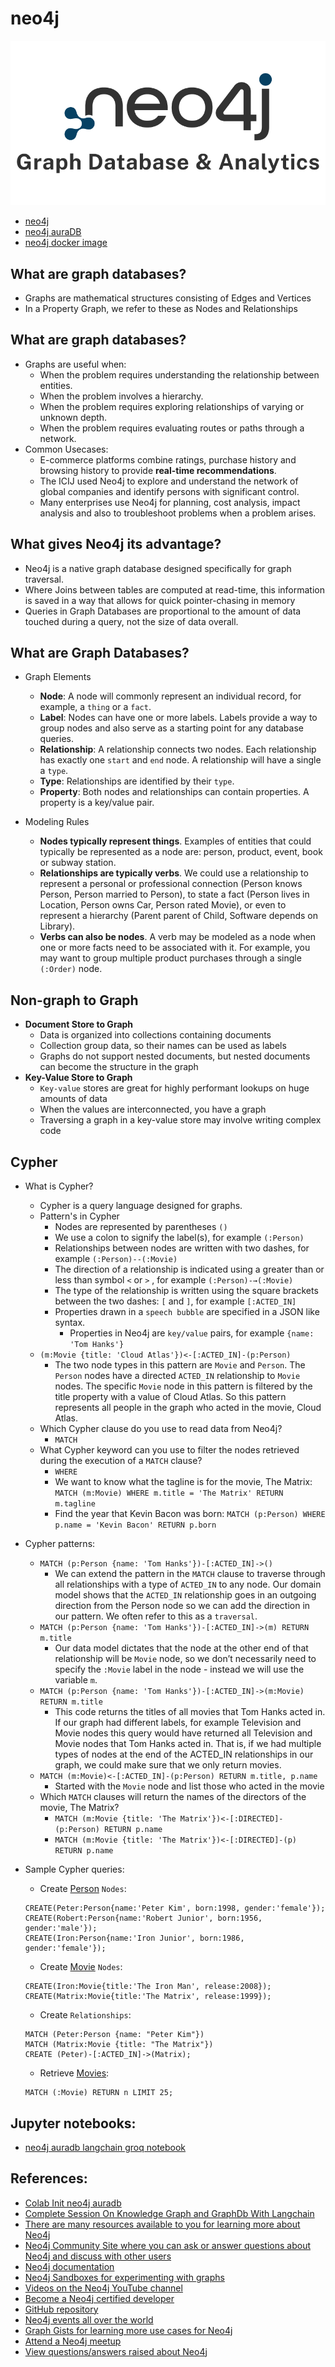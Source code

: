 # neo4j

![neo4j](../../docs/img/neo4j.png)

- [neo4j](https://neo4j.com)
- [neo4j auraDB](https://neo4j.com/cloud/platform/aura-graph-database/)
- [neo4j docker image](https://hub.docker.com/_/neo4j)

## What are graph databases?

- Graphs are mathematical structures consisting of Edges and Vertices
- In a Property Graph, we refer to these as Nodes and Relationships

## What are graph databases?

- Graphs are useful when:
    - When the problem requires understanding the relationship between entities.
    - When the problem involves a hierarchy.
    - When the problem requires exploring relationships of varying or unknown depth.
    - When the problem requires evaluating routes or paths through a network.
- Common Usecases:
    - E-commerce platforms combine ratings, purchase history and browsing history to provide **real-time recommendations**.
    - The ICIJ used Neo4j to explore and understand the network of global companies and identify persons with significant control.
    - Many enterprises use Neo4j for planning, cost analysis, impact analysis and also to troubleshoot problems when a problem arises.

## What gives Neo4j its advantage?

- Neo4j is a native graph database designed specifically for graph traversal.
- Where Joins between tables are computed at read-time, this information is saved in a way that allows for quick pointer-chasing in memory
- Queries in Graph Databases are proportional to the amount of data touched during a query, not the size of data overall.

## What are Graph Databases?

- Graph Elements
    - **Node**: A node will commonly represent an individual record, for example, a `thing` or a `fact`.
    - **Label**: Nodes can have one or more labels. Labels provide a way to group nodes and also serve as a starting point for any database queries.
    - **Relationship**: A relationship connects two nodes. Each relationship has exactly one `start` and `end` node. A relationship will have a single a `type`.
    - **Type**: Relationships are identified by their `type`.
    - **Property**: Both nodes and relationships can contain properties. A property is a key/value pair.

- Modeling Rules
    - **Nodes typically represent things**. Examples of entities that could typically be represented as a node are: person, product, event, book or subway station.
    - **Relationships are typically verbs**. We could use a relationship to represent a personal or professional connection (Person knows Person, Person married to Person), to state a fact (Person lives in Location, Person owns Car, Person rated Movie), or even to represent a hierarchy (Parent parent of Child, Software depends on Library).
    - **Verbs can also be nodes**. A verb may be modeled as a node when one or more facts need to be associated with it. For example, you may want to group multiple product purchases through a single `(:Order)` node.

## Non-graph to Graph

- **Document Store to Graph**
    - Data is organized into collections containing documents
    - Collection group data, so their names can be used as labels
    - Graphs do not support nested documents, but nested documents can become the structure in the graph
- **Key-Value Store to Graph**
    - `Key-value` stores are great for highly performant lookups on huge amounts of data
    - When the values are interconnected, you have a graph
    - Traversing a graph in a key-value store may involve writing complex code

## Cypher

- What is Cypher?

    * Cypher is a query language designed for graphs.
    * Pattern's in Cypher
        * Nodes are represented by parentheses `()`
        * We use a colon to signify the label(s), for example `(:Person)`
        * Relationships between nodes are written with two dashes, for example `(:Person)--(:Movie)`
        * The direction of a relationship is indicated using a greater than or less than symbol `<` or `>` , for example `(:Person)-→(:Movie)`
        * The type of the relationship is written using the square brackets between the two dashes: `[` and `]`, for example `[:ACTED_IN]`
        * Properties drawn in a `speech bubble` are specified in a JSON like syntax.
            * Properties in Neo4j are `key/value` pairs, for example `{name: 'Tom Hanks'}`
    * `(m:Movie {title: 'Cloud Atlas'})<-[:ACTED_IN]-(p:Person)`
        * The two node types in this pattern are `Movie` and `Person`. The `Person` nodes have a directed `ACTED_IN` relationship to `Movie` nodes. The specific `Movie` node in this pattern is filtered by the title property with a value of Cloud Atlas. So this pattern represents all people in the graph who acted in the movie, Cloud Atlas.
    * Which Cypher clause do you use to read data from Neo4j?
        * `MATCH`
    * What Cypher keyword can you use to filter the nodes retrieved during the execution of a `MATCH` clause?
        * `WHERE`
        * We want to know what the tagline is for the movie, The Matrix: `MATCH (m:Movie) WHERE m.title = 'The Matrix' RETURN m.tagline`
        * Find the year that Kevin Bacon was born: `MATCH (p:Person) WHERE p.name = 'Kevin Bacon' RETURN p.born`

- Cypher patterns:

    * `MATCH (p:Person {name: 'Tom Hanks'})-[:ACTED_IN]->()`
        * We can extend the pattern in the `MATCH` clause to traverse through all relationships with a type of `ACTED_IN` to any node. Our domain model shows that the `ACTED_IN` relationship goes in an outgoing direction from the Person node so we can add the direction in our pattern. We often refer to this as a `traversal`.
    * `MATCH (p:Person {name: 'Tom Hanks'})-[:ACTED_IN]->(m) RETURN m.title`
        * Our data model dictates that the node at the other end of that relationship will be `Movie` node, so we don’t necessarily need to specify the `:Movie` label in the node - instead we will use the variable `m`.
    * `MATCH (p:Person {name: 'Tom Hanks'})-[:ACTED_IN]->(m:Movie) RETURN m.title`
        * This code returns the titles of all movies that Tom Hanks acted in.
        If our graph had different labels, for example Television and Movie nodes this query would have returned all Television and Movie nodes that Tom Hanks acted in. That is, if we had multiple types of nodes at the end of the ACTED_IN relationships in our graph, we could make sure that we only return movies.
    * `MATCH (m:Movie)<-[:ACTED_IN]-(p:Person) RETURN m.title, p.name`
        * Started with the `Movie` node and list those who acted in the movie
    * Which `MATCH` clauses will return the names of the directors of the movie, The Matrix?
        * `MATCH (m:Movie {title: 'The Matrix'})<-[:DIRECTED]-(p:Person) RETURN p.name`
        * `MATCH (m:Movie {title: 'The Matrix'})<-[:DIRECTED]-(p) RETURN p.name`

- Sample Cypher queries:

    - Create <u>Person</u> `Nodes`:

    ```
    CREATE(Peter:Person{name:'Peter Kim', born:1998, gender:'female'});
    CREATE(Robert:Person{name:'Robert Junior', born:1956, gender:'male'});
    CREATE(Iron:Person{name:'Iron Junior', born:1986, gender:'female'});
    ```

    - Create <u>Movie</u> `Nodes`:

    ```
    CREATE(Iron:Movie{title:'The Iron Man', release:2008});
    CREATE(Matrix:Movie{title:'The Matrix', release:1999});
    ```

    - Create `Relationships`:

    ```
    MATCH (Peter:Person {name: "Peter Kim"})
    MATCH (Matrix:Movie {title: "The Matrix"})
    CREATE (Peter)-[:ACTED_IN]->(Matrix);
    ```

    - Retrieve <u>Movies</u>:

    ```
    MATCH (:Movie) RETURN n LIMIT 25;
    ```

## Jupyter notebooks:

- [neo4j auradb langchain groq notebook](./neo4j_auradb_langchain_groq.ipynb)

## References:

- [Colab Init neo4j auradb](https://colab.research.google.com/drive/1-jUyQOOVcg6H2Ohki0NSgcYp176ZAwjX?usp=sharing)
- [Complete Session On Knowledge Graph and GraphDb With Langchain](https://www.youtube.com/watch?v=hsOJhs3_UCM)
- [There are many resources available to you for learning more about Neo4j](https://neo4j.com/developer/resources/)
- [Neo4j Community Site where you can ask or answer questions about Neo4j and discuss with other users](https://community.neo4j.com)
- [Neo4j documentation](https://neo4j.com/docs/)
- [Neo4j Sandboxes for experimenting with graphs](https://sandbox.neo4j.com/?ref=graph-academy)
- [Videos on the Neo4j YouTube channel](https://www.youtube.com/channel/UCvze3hU6OZBkB1vkhH2lH9Q)
- [Become a Neo4j certified developer](https://graphacademy.neo4j.com/categories/certification/)
- [GitHub repository](https://github.com/neo4j-contrib)
- [Neo4j events all over the world](https://neo4j.com/events/world/all/)
- [Graph Gists for learning more use cases for Neo4j](https://neo4j.com/graphgists/)
- [Attend a Neo4j meetup](https://www.meetup.com/topics/neo4j/)
- [View questions/answers raised about Neo4j](https://stackoverflow.com/tags/neo4j/hot)